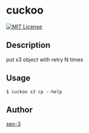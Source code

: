 cuckoo
=======

[![MIT License](http://img.shields.io/badge/license-MIT-blue.svg?style=flat-square)][license]

[license]: https://github.com/seo-3/cuckoo/blob/master/LICENSE

## Description

put s3 object with retry N times 

## Usage

```
$ cuckoo s3 cp --help
```

## Author

[seo-3](https://github.com/seo-3)
